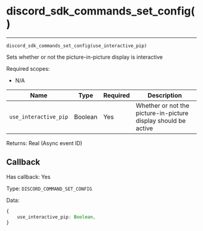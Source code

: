 # discord_sdk_commands_set_config()
---
`discord_sdk_commands_set_config(use_interactive_pip)`

Sets whether or not the picture-in-picture display is interactive

Required scopes:
- N/A

| Name | Type | Required | Description | 
| - | - | - | - |
| `use_interactive_pip` | Boolean | Yes | Whether or not the picture-in-picture display should be active |

Returns: Real (Async event ID)

## Callback

Has callback: Yes

Type: `DISCORD_COMMAND_SET_CONFIG`

Data:

```ts
{
    use_interactive_pip: Boolean,
}
```